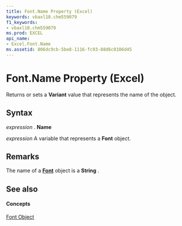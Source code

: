 ```yaml
---
title: Font.Name Property (Excel)
keywords: vbaxl10.chm559079
f1_keywords:
- vbaxl10.chm559079
ms.prod: EXCEL
api_name:
- Excel.Font.Name
ms.assetid: 806dc9cb-5be8-1116-fc93-88d6c0106d45
---
```



# Font.Name Property (Excel)

Returns or sets a  **Variant** value that represents the name of the object.


## Syntax

 _expression_ . **Name**

 _expression_ A variable that represents a **Font** object.


## Remarks

The name of a  **[Font](font-object-excel.md)** object is a **String** .


## See also


#### Concepts


[Font Object](font-object-excel.md)

